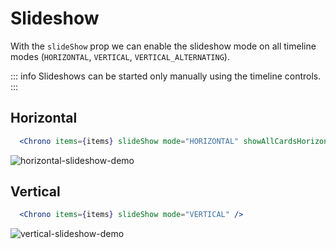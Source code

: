 # Slideshow

With the `slideShow` prop we can enable the slideshow mode on all timeline modes (`HORIZONTAL`, `VERTICAL`, `VERTICAL_ALTERNATING`).

::: info
Slideshows can be started only manually using the timeline controls.
:::

## Horizontal

```jsx
  <Chrono items={items} slideShow mode="HORIZONTAL" showAllCardsHorizontal />
```

![horizontal-slideshow-demo](../assets/horizontal-demo.gif)

## Vertical

```jsx
  <Chrono items={items} slideShow mode="VERTICAL" />
```

![vertical-slideshow-demo](../assets/vertical-slideshow-demo.gif)